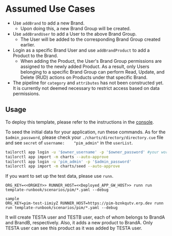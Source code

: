 # Assumed Use Cases
- Use `addBrand` to add a new Brand.  
    - Upon doing this, a new Brand Group will be created.
- Use `addBrandUser` to add a User to the above Brand Group.  
    - The User will be added to the corresponding Brand Group created earlier.
- Login as a specific Brand User and use `addBrandProduct` to add a Product to the Brand.  
    - When adding the Product, the User's Brand Group permissions are assigned to the newly added Product. As a result, only Users belonging to a specific Brand Group can perform Read, Update, and Delete (RUD) actions on Products under that specific Brand.
- The pipeline for `category` and `attributes` has not been constructed yet. It is currently not deemed necessary to restrict access based on data permissions.


## Usage

To deploy this template, please refer to the instructions in the [console](https://console.tailor.tech/).

To seed the initial data for your application, run these commands.
As for the `$admin_password`, please check your `./charts/directory/directory.cue` file and see `secret` of `username:    "pim_admin"` in the `userList`.
```bash
tailorctl app login -u '$owner_username' -p '$owner_password' #your workspace owner name and password
tailorctl app import -m charts --auto-approve
tailorctl app login -u 'pim_admin' -p '$admin_password'
tailorctl app import -m charts/seed --auto-approve
```

If you want to set up the test data, please use `runn`.
```
ORG_KEY=<<ORGKEY>> RUNNER_HOST=<<Deployed_APP_GW_HOST>> runn run template-runbook/scenarios/pim/*.yaml --debug

sample
ORG_KEY=pim-test-iimiyZ RUNNER_HOST=https://pim-bznkqutv.erp.dev runn run template-runbook/scenarios/pim/*.yaml --debug
```

It will create TESTA user and TESTB user, each of whom belongs to BrandA and BrandB, respectively. Also, it adds a new product to BrandA. Only TESTA user can see this product as it was added by TESTA user.